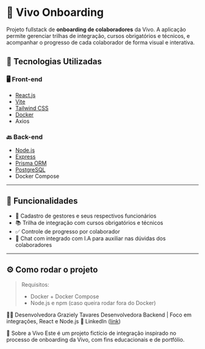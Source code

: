 # 📲 Vivo Onboarding

Projeto fullstack de **onboarding de colaboradores** da Vivo. A aplicação permite gerenciar trilhas de integração, cursos obrigatórios e técnicos, e acompanhar o progresso de cada colaborador de forma visual e interativa.

## 🚀 Tecnologias Utilizadas

### 🖥️ Front-end
- [React.js](https://reactjs.org/)
- [Vite](https://vitejs.dev/)
- [Tailwind CSS](https://tailwindcss.com/)
- [Docker](https://www.docker.com/)
- Axios

### 🔙 Back-end
- [Node.js](https://nodejs.org/)
- [Express](https://expressjs.com/)
- [Prisma ORM](https://www.prisma.io/)
- [PostgreSQL](https://www.postgresql.org/)
- Docker Compose

---

## 🧠 Funcionalidades

- 🔐 Cadastro de gestores e seus respectivos funcionários
- 📚 Trilha de integração com cursos obrigatórios e técnicos
- ✅ Controle de progresso por colaborador
- 🤖 Chat com integrado com I.A para auxiliar nas dúvidas dos colaboradores

---

## ⚙️ Como rodar o projeto

> Requisitos:
> - Docker + Docker Compose
> - Node.js e npm (caso queira rodar fora do Docker)

👩‍💻 Desenvolvedora Graziely Tavares 
Desenvolvedora Backend | Foco em integrações, React e Node.js
🔗 LinkedIn ([link](https://www.linkedin.com/in/graziely-tavares-094007231/))

🏢 Sobre a Vivo
Este é um projeto fictício de integração inspirado no processo de onboarding da Vivo, com fins educacionais e de portfólio.

